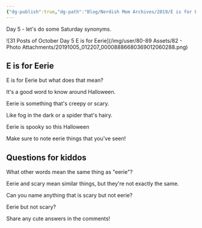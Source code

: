 ```yaml
---
{"dg-publish":true,"dg-path":"Blog/Nerdish Mom Archives/2019/E is for Eerie.md","permalink":"/blog/nerdish-mom-archives/2019/e-is-for-eerie/","title":"E is for Eerie","created":"","updated":""}
---
```



Day 5 - let's do some Saturday synonyms.

![31 Posts of October Day 5 E is for Eerie](/img/user/80-89 Assets/82 - Photo Attachments/20191005_012207_00008886680369012060288.png)

## E is for Eerie

E is for Eerie but what does that mean?

It's a good word to know around Halloween.

Eerie is something that's creepy or scary.

Like fog in the dark or a spider that's hairy.

Eerie is spooky so this Halloween

Make sure to note eerie things that you've seen!

## Questions for kiddos

What other words mean the same thing as "eerie"?

Eerie and scary mean similar things, but they're not exactly the same.

Can you name anything that is scary but not eerie?

Eerie but not scary?

Share any cute answers in the comments!
